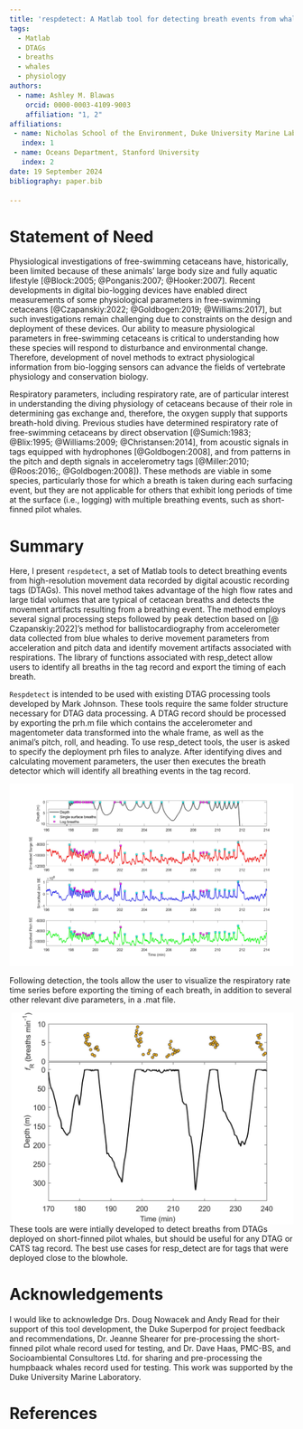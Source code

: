 ```yaml
---
title: 'respdetect: A Matlab tool for detecting breath events from whale biologger data'
tags:
  - Matlab
  - DTAGs
  - breaths
  - whales
  - physiology
authors:
  - name: Ashley M. Blawas
    orcid: 0000-0003-4109-9003
    affiliation: "1, 2"
affiliations:
 - name: Nicholas School of the Environment, Duke University Marine Laboratory
   index: 1
 - name: Oceans Department, Stanford University
   index: 2
date: 19 September 2024
bibliography: paper.bib

---
```


# Statement of Need
Physiological investigations of free-swimming cetaceans have, historically, been limited because of these animals’ large body size and fully aquatic lifestyle [@Block:2005; @Ponganis:2007; @Hooker:2007]. Recent developments in digital bio-logging devices have enabled direct measurements of some physiological parameters in free-swimming cetaceans [@Czapanskiy:2022; @Goldbogen:2019; @Williams:2017], but such investigations remain challenging due to constraints on the design and deployment of these devices. Our ability to measure physiological parameters in free-swimming cetaceans is critical to understanding how these species will respond to disturbance and environmental change. Therefore, development of novel methods to extract physiological information from bio-logging sensors can advance the fields of vertebrate physiology and conservation biology. 

Respiratory parameters, including respiratory rate, are of particular interest in understanding the diving physiology of cetaceans because of their role in determining gas exchange and, therefore, the oxygen supply that supports breath-hold diving. Previous studies have determined respiratory rate of free-swimming cetaceans by direct observation [@Sumich:1983; @Blix:1995; @Williams:2009; @Christansen:2014], from acoustic signals in tags equipped with hydrophones [@Goldbogen:2008], and from patterns in the pitch and depth signals in accelerometry tags [@Miller:2010; @Roos:2016;, @Goldbogen:2008]). These methods are viable in some species, particularly those for which a breath is taken during each surfacing event, but they are not applicable for others that exhibit long periods of time at the surface (i.e., logging) with multiple breathing events, such as short-finned pilot whales. 

# Summary
Here, I present `respdetect`, a set of Matlab tools to detect breathing events from high-resolution movement data recorded by digital acoustic recording tags (DTAGs). This novel method takes advantage of the high flow rates and large tidal volumes that are typical of cetacean breaths and detects the movement artifacts resulting from a breathing event. The method employs several signal processing steps followed by peak detection based on [@ Czapanskiy:2022]’s method for ballistocardiography from accelerometer data collected from blue whales to derive movement parameters from acceleration and pitch data and identify movement artifacts associated with respirations. The library of functions associated with resp_detect allow users to identify all breaths in the tag record and export the timing of each breath.

`Respdetect` is intended to be used with existing DTAG processing tools developed by Mark Johnson. These tools require the same folder structure necessary for DTAG data processing. A DTAG record should be processed by exporting the prh.m file which contains the accelerometer and magentometer data transformed into the whale frame, as well as the animal’s pitch, roll, and heading. To use resp_detect tools, the user is asked to specify the deployment prh files to analyze. After identifying dives and calculating movement parameters, the user then executes the breath detector which will identify all breathing events in the tag record.

![An example of respdetect breath detections from a short-finned pilot whale DTAG2 record.](../images/gm08_143b_allbreaths_ex.jpg)

Following detection, the tools allow the user to visualize the respiratory rate time series before exporting the timing of each breath, in addition to several other relevant dive parameters, in a .mat file. 

<img align="right" src="../images/gm08_143b_resprate_ex.jpg" alt="Continuous respiratory rate from breath detections by respdetect for a short-finned pilot whale before and after deep dives." width="500"/>

These tools are were intially developed to detect breaths from DTAGs deployed on short-finned pilot whales, but  should be useful for any DTAG or CATS tag record. The best use cases for resp_detect are for tags that were deployed close to the blowhole. 

# Acknowledgements

I would like to acknowledge Drs. Doug Nowacek and Andy Read for their support of this tool development, the Duke Superpod for project feedback and recommendations, Dr. Jeanne Shearer for pre-processing the short-finned pilot whale record used for testing, and Dr. Dave Haas, PMC-BS, and Socioambiental Consultores Ltd. for sharing and pre-processing the humpbaack whales record used for testing. This work was supported by the Duke University Marine Laboratory.

# References
